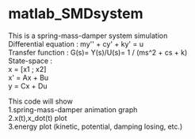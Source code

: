 # matlab_SMDsystem

This is a spring-mass-damper system simulation  
Differential equation : my'' + cy' + ky' = u  
Transfer function : G(s)= Y(s)/U(s)= 1 / (ms^2 + cs + k)  
State-space :  
x  = [x1 ; x2]  
x' = Ax + Bu  
y  = Cx + Du  
  
This code will show  
1.spring-mass-damper animation graph  
2.x(t),x_dot(t) plot  
3.energy plot (kinetic, potential, damping losing, etc.)  
